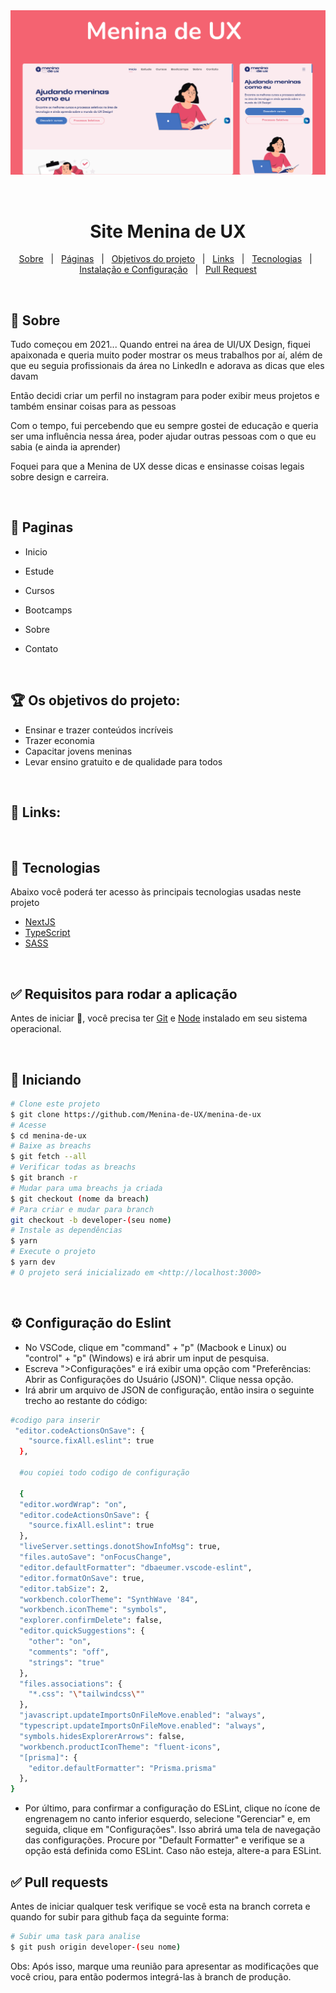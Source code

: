 <div align="center" id="top">
  <img src="./public/banner.png" alt="Thumbnail do site" />

&#xa0;

</div>

<h1 align="center">Site Menina de UX 
</h1>

<!-- <h4 align="center">
	🚧   Under construction...  🚧
</h4> -->
<!-- <hr> -->

<p align="center">
  <a href="#-sobre">Sobre</a> &#xa0; | &#xa0;
  <a href="#-paginas">Páginas</a> &#xa0; | &#xa0;
  <!-- <a href="#-as-atividades-do-projeto">Atividades do projeto</a> &#xa0; | &#xa0; -->
  <a href="#-os-objetivos-do-projeto">Objetivos do projeto</a> &#xa0; | &#xa0;
  <a href="#-links">Links</a> &#xa0; | &#xa0;
  <a href="#-tecnologias">Tecnologias</a> &#xa0; | &#xa0;
  <a href="#-requisitos-para-rodar-a-aplicação">Instalação e Configuração</a> &#xa0; | &#xa0;
  <a href="#-pull-request">Pull Request</a> 
   
</p>

<br>

## 🧠 Sobre

Tudo começou em 2021...
Quando entrei na área de UI/UX Design, fiquei apaixonada e queria muito poder mostrar os meus trabalhos por aí, além de que eu seguia profissionais da área no LinkedIn e adorava as dicas que eles davam

Então decidi criar um perfil no instagram para poder exibir meus projetos e também ensinar coisas para as pessoas

Com o tempo, fui percebendo que eu sempre gostei de educação e queria ser uma influência nessa área, poder ajudar outras pessoas com o que eu sabia (e ainda ia aprender)

Foquei para que a Menina de UX desse dicas e ensinasse coisas legais sobre design e carreira.

<br>

## 📖 Paginas

- Inicio
- Estude
- Cursos
- Bootcamps
- Sobre
- Contato

  <br>

<!-- ## 🕹 As atividades do projeto:

- Desenvolver o projeto com base no layout e nos requisitos propostos. -->

  <!-- <br> -->

## 🏆 Os objetivos do projeto:

- Ensinar e trazer conteúdos incríveis
- Trazer economia
- Capacitar jovens meninas
- Levar ensino gratuito e de qualidade para todos

<!-- ### Os resultados do projeto: -->

 <br>

## 🔗 Links:

<!-- - [Site](https://lacrei-technical-test.vercel.app/)
- [Github](https://github.com/joaotelesk/lacrei-technicalTest)
- [Figma](<https://www.figma.com/file/hzkXv2SZtiUdyneq23dAc7/Desafio-(Copy)?t=4q2VHi8Xgbkj0NQ4-6>) -->

  <br/>

## 🚀 Tecnologias

Abaixo você poderá ter acesso às principais tecnologias usadas neste projeto

- [NextJS](https://nextjs.org/)
- [TypeScript](https://www.typescriptlang.org/)
- [SASS](https://sass-lang.com/)

 <br/>

## ✅ Requisitos para rodar a aplicação

Antes de iniciar 🏁, você precisa ter [Git](https://git-scm.com) e [Node](https://nodejs.org/en/) instalado em seu sistema operacional.

<br/>

## 🏁 Iniciando

```bash
# Clone este projeto
$ git clone https://github.com/Menina-de-UX/menina-de-ux
# Acesse
$ cd menina-de-ux
# Baixe as breachs
$ git fetch --all
# Verificar todas as breachs
$ git branch -r
# Mudar para uma breachs ja criada
$ git checkout (nome da breach)
# Para criar e mudar para branch
git checkout -b developer-(seu nome)
# Instale as dependências
$ yarn
# Execute o projeto
$ yarn dev
# O projeto será inicializado em <http://localhost:3000>
```

<br/>


## ⚙️  Configuração do Eslint
 - No VSCode, clique em "command" + "p" (Macbook e Linux) ou "control" + "p" (Windows) e irá abrir um input de pesquisa.
- Escreva ">Configurações" e irá exibir uma opção com "Preferências: Abrir as Configurações do Usuário (JSON)". Clique nessa opção.
- Irá abrir um arquivo de JSON de configuração, então insira o seguinte trecho ao restante do código:

```bash
#codigo para inserir
 "editor.codeActionsOnSave": {
    "source.fixAll.eslint": true
  },

  #ou copiei todo codigo de configuração

  {
  "editor.wordWrap": "on",
  "editor.codeActionsOnSave": {
    "source.fixAll.eslint": true
  },
  "liveServer.settings.donotShowInfoMsg": true,
  "files.autoSave": "onFocusChange",
  "editor.defaultFormatter": "dbaeumer.vscode-eslint",
  "editor.formatOnSave": true,
  "editor.tabSize": 2,
  "workbench.colorTheme": "SynthWave '84",
  "workbench.iconTheme": "symbols",
  "explorer.confirmDelete": false,
  "editor.quickSuggestions": {
    "other": "on",
    "comments": "off",
    "strings": "true"
  },
  "files.associations": {
    "*.css": "\"tailwindcss\""
  },
  "javascript.updateImportsOnFileMove.enabled": "always",
  "typescript.updateImportsOnFileMove.enabled": "always",
  "symbols.hidesExplorerArrows": false,
  "workbench.productIconTheme": "fluent-icons",
  "[prisma]": {
    "editor.defaultFormatter": "Prisma.prisma"
  },
}


```

- Por último, para confirmar a configuração do ESLint, clique no ícone de engrenagem no canto inferior esquerdo, selecione "Gerenciar" e, em seguida, clique em "Configurações". Isso abrirá uma tela de navegação das configurações. Procure por "Default Formatter" e verifique se a opção está definida como ESLint. Caso não esteja, altere-a para ESLint.


## ✅ Pull requests

Antes de iniciar qualquer tesk verifique se você esta na branch correta e quando for subir para github faça da seguinte forma:

```bash
# Subir uma task para analise
$ git push origin developer-(seu nome)

```

Obs: Após isso, marque uma reunião para apresentar as modificações que você criou, para então podermos integrá-las à branch de produção.

